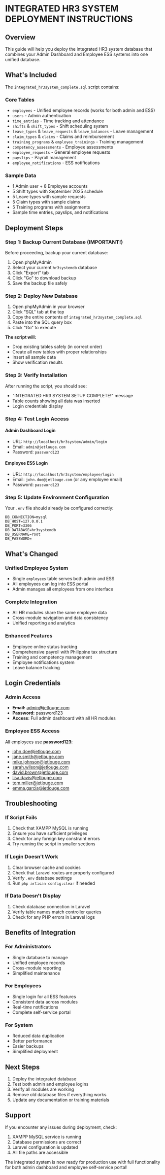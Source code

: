 # INTEGRATED HR3 SYSTEM DEPLOYMENT INSTRUCTIONS

## Overview
This guide will help you deploy the integrated HR3 system database that combines your Admin Dashboard and Employee ESS systems into one unified database.

## What's Included
The `integrated_hr3system_complete.sql` script contains:

### **Core Tables**
- `employees` - Unified employee records (works for both admin and ESS)
- `users` - Admin authentication
- `time_entries` - Time tracking and attendance
- `shifts` & `shift_types` - Shift scheduling system
- `leave_types` & `leave_requests` & `leave_balances` - Leave management
- `claim_types` & `claims` - Claims and reimbursement
- `training_programs` & `employee_trainings` - Training management
- `competency_assessments` - Employee assessments
- `employee_requests` - General employee requests
- `payslips` - Payroll management
- `employee_notifications` - ESS notifications

### **Sample Data**
- 1 Admin user + 8 Employee accounts
- 5 Shift types with September 2025 schedule
- 5 Leave types with sample requests
- 5 Claim types with sample claims
- 5 Training programs with assignments
- Sample time entries, payslips, and notifications

## Deployment Steps

### Step 1: Backup Current Database (IMPORTANT!)
Before proceeding, backup your current database:
1. Open phpMyAdmin
2. Select your current `hr3systemdb` database
3. Click "Export" tab
4. Click "Go" to download backup
5. Save the backup file safely

### Step 2: Deploy New Database
1. Open phpMyAdmin in your browser
2. Click "SQL" tab at the top
3. Copy the entire contents of `integrated_hr3system_complete.sql`
4. Paste into the SQL query box
5. Click "Go" to execute

**The script will:**
- Drop existing tables safely (in correct order)
- Create all new tables with proper relationships
- Insert all sample data
- Show verification results

### Step 3: Verify Installation
After running the script, you should see:
- "INTEGRATED HR3 SYSTEM SETUP COMPLETE!" message
- Table counts showing all data was inserted
- Login credentials display

### Step 4: Test Login Access

#### Admin Dashboard Login
- URL: `http://localhost/hr3system/admin/login`
- Email: `admin@jetlouge.com`
- Password: `password123`

#### Employee ESS Login
- URL: `http://localhost/hr3system/employee/login`
- Email: `john.doe@jetlouge.com` (or any employee email)
- Password: `password123`

### Step 5: Update Environment Configuration
Your `.env` file should already be configured correctly:
```
DB_CONNECTION=mysql
DB_HOST=127.0.0.1
DB_PORT=3306
DB_DATABASE=hr3systemdb
DB_USERNAME=root
DB_PASSWORD=
```

## What's Changed

### **Unified Employee System**
- Single `employees` table serves both admin and ESS
- All employees can log into ESS portal
- Admin manages all employees from one interface

### **Complete Integration**
- All HR modules share the same employee data
- Cross-module navigation and data consistency
- Unified reporting and analytics

### **Enhanced Features**
- Employee online status tracking
- Comprehensive payroll with Philippine tax structure
- Training and competency management
- Employee notifications system
- Leave balance tracking

## Login Credentials

### Admin Access
- **Email:** admin@jetlouge.com
- **Password:** password123
- **Access:** Full admin dashboard with all HR modules

### Employee ESS Access
All employees use **password123**:
- john.doe@jetlouge.com
- jane.smith@jetlouge.com
- mike.johnson@jetlouge.com
- sarah.wilson@jetlouge.com
- david.brown@jetlouge.com
- lisa.davis@jetlouge.com
- tom.miller@jetlouge.com
- emma.garcia@jetlouge.com

## Troubleshooting

### If Script Fails
1. Check that XAMPP MySQL is running
2. Ensure you have sufficient privileges
3. Check for any foreign key constraint errors
4. Try running the script in smaller sections

### If Login Doesn't Work
1. Clear browser cache and cookies
2. Check that Laravel routes are properly configured
3. Verify `.env` database settings
4. Run `php artisan config:clear` if needed

### If Data Doesn't Display
1. Check database connection in Laravel
2. Verify table names match controller queries
3. Check for any PHP errors in Laravel logs

## Benefits of Integration

### **For Administrators**
- Single database to manage
- Unified employee records
- Cross-module reporting
- Simplified maintenance

### **For Employees**
- Single login for all ESS features
- Consistent data across modules
- Real-time notifications
- Complete self-service portal

### **For System**
- Reduced data duplication
- Better performance
- Easier backups
- Simplified deployment

## Next Steps
1. Deploy the integrated database
2. Test both admin and employee logins
3. Verify all modules are working
4. Remove old database files if everything works
5. Update any documentation or training materials

## Support
If you encounter any issues during deployment, check:
1. XAMPP MySQL service is running
2. Database permissions are correct
3. Laravel configuration is updated
4. All file paths are accessible

The integrated system is now ready for production use with full functionality for both admin dashboard and employee self-service portal!
